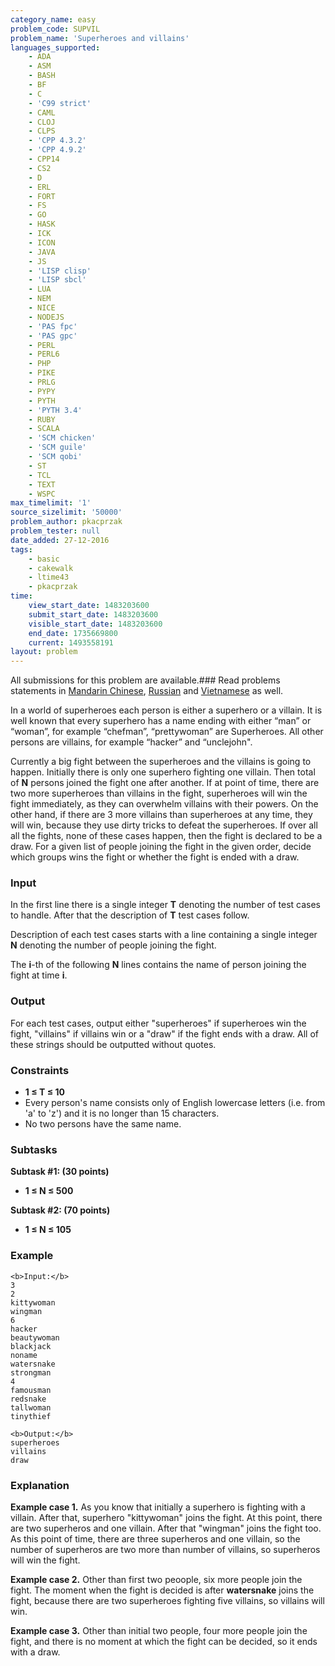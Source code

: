 ```yaml
---
category_name: easy
problem_code: SUPVIL
problem_name: 'Superheroes and villains'
languages_supported:
    - ADA
    - ASM
    - BASH
    - BF
    - C
    - 'C99 strict'
    - CAML
    - CLOJ
    - CLPS
    - 'CPP 4.3.2'
    - 'CPP 4.9.2'
    - CPP14
    - CS2
    - D
    - ERL
    - FORT
    - FS
    - GO
    - HASK
    - ICK
    - ICON
    - JAVA
    - JS
    - 'LISP clisp'
    - 'LISP sbcl'
    - LUA
    - NEM
    - NICE
    - NODEJS
    - 'PAS fpc'
    - 'PAS gpc'
    - PERL
    - PERL6
    - PHP
    - PIKE
    - PRLG
    - PYPY
    - PYTH
    - 'PYTH 3.4'
    - RUBY
    - SCALA
    - 'SCM chicken'
    - 'SCM guile'
    - 'SCM qobi'
    - ST
    - TCL
    - TEXT
    - WSPC
max_timelimit: '1'
source_sizelimit: '50000'
problem_author: pkacprzak
problem_tester: null
date_added: 27-12-2016
tags:
    - basic
    - cakewalk
    - ltime43
    - pkacprzak
time:
    view_start_date: 1483203600
    submit_start_date: 1483203600
    visible_start_date: 1483203600
    end_date: 1735669800
    current: 1493558191
layout: problem
---
```

All submissions for this problem are available.###  Read problems statements in [Mandarin Chinese](http://www.codechef.com/download/translated/LTIME43/mandarin/SUPVIL.pdf), [Russian](http://www.codechef.com/download/translated/LTIME43/russian/SUPVIL.pdf) and [Vietnamese](http://www.codechef.com/download/translated/LTIME43/vietnamese/SUPVIL.pdf) as well.

In a world of superheroes each person is either a superhero or a villain. It is well known that every superhero has a name ending with either “man” or “woman”, for example “chefman”, “prettywoman” are Superheroes. All other persons are villains, for example “hacker” and “unclejohn".

Currently a big fight between the superheroes and the villains is going to happen. Initially there is only one superhero fighting one villain. Then total of **N** persons joined the fight one after another. If at point of time, there are two more superheroes than villains in the fight, superheroes will win the fight immediately, as they can overwhelm villains with their powers. On the other hand, if there are 3 more villains than superheroes at any time, they will win, because they use dirty tricks to defeat the superheroes. If over all all the fights, none of these cases happen, then the fight is declared to be a draw. For a given list of people joining the fight in the given order, decide which groups wins the fight or whether the fight is ended with a draw.

### Input

In the first line there is a single integer **T** denoting the number of test cases to handle. After that the description of **T** test cases follow.

Description of each test cases starts with a line containing a single integer **N** denoting the number of people joining the fight.

The **i**-th of the following **N** lines contains the name of person joining the fight at time **i**.

### Output

For each test cases, output either "superheroes" if superheroes win the fight, "villains" if villains win or a "draw" if the fight ends with a draw. All of these strings should be outputted without quotes.

### Constraints

- **1 ≤ T ≤ 10**
- Every person's name consists only of English lowercase letters (i.e. from 'a' to 'z') and it is no longer than 15 characters.
- No two persons have the same name.

### Subtasks

**Subtask #1: (30 points)**

- **1 ≤ N ≤ 500**

**Subtask #2: (70 points)**

- **1 ≤ N ≤ 105**

### Example

```
<b>Input:</b>
3  
2   
kittywoman  
wingman  
6  
hacker  
beautywoman  
blackjack  
noname  
watersnake  
strongman  
4  
famousman  
redsnake  
tallwoman  
tinythief  

<b>Output:</b>
superheroes
villains
draw

```
### Explanation

**Example case 1.** As you know that initially a superhero is fighting with a villain. After that, superhero "kittywoman" joins the fight. At this point, there are two superheros and one villain. After that "wingman" joins the fight too. As this point of time, there are three superheros and one villain, so the number of superheros are two more than number of villains, so superheros will win the fight.

**Example case 2.** Other than first two peoople, six more people join the fight. The moment when the fight is decided is after **watersnake** joins the fight, because there are two superheroes fighting five villains, so villains will win.

**Example case 3.** Other than initial two people, four more people join the fight, and there is no moment at which the fight can be decided, so it ends with a draw.